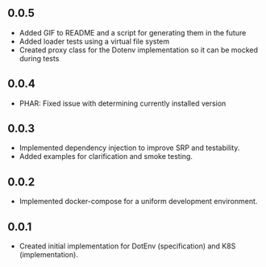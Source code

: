 ## 0.0.5

- Added GIF to README and a script for generating them in the future
- Added loader tests using a virtual file system
- Created proxy class for the Dotenv implementation so it can be mocked during tests 

## 0.0.4

- PHAR: Fixed issue with determining currently installed version

## 0.0.3

- Implemented dependency injection to improve SRP and testability.
- Added examples for clarification and smoke testing.

## 0.0.2

- Implemented docker-compose for a uniform development environment.

## 0.0.1

- Created initial implementation for DotEnv (specification) and K8S (implementation).
